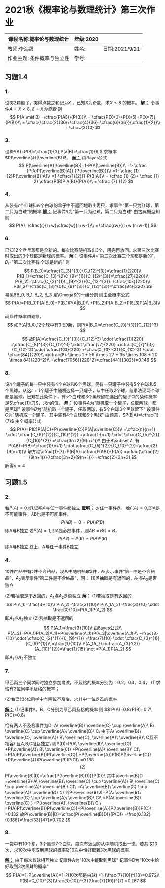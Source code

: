 # 2021秋《概率论与数理统计》第三次作业

| 课程名称:概率论与数理统计  | 年级:2020        |                |
| - | - | - |
| 教师:李海晟                | 姓名:      | 日期:2021/9/21 |
| 作业主题: 条件概率与独立性 | 学号:     |                |

## 习题1.4
### 1.
设掷2颗骰子，掷得点数之和记为$X$ ，已知$X$为奇数，求$X \leq 8$ 的概率。
<u>**解：**</u>
令事件$A=X<8$, $B=X为奇数$
则
$$
P(A \mid B) =\cfrac{P(AB)}{P(B)}\\
 = \cfrac{P(X=3)+P(X=5)+P(X=7)}{P(B)}\\
 = \cfrac{\cfrac{2}{36}+\cfrac{4}{36}+\cfrac{6}{36}}{\cfrac{1}{2}}\\
= \cfrac{2}{3}
$$

### 3.
设$P(A)=P(B)=\cfrac{1}{3},P(A|B)=\cfrac{1}{6}$,求概率$P(\overline{A}|\overline{B})$。
**<u>解：</u>**
由Bayes公式
$$
P(\overline{A}|\overline{B})=1-P(A|\overline{B})\\
=1- \cfrac {P(A)P(\overline{B}|A)} {P(\overline{B})}\\
=1- \cfrac {1} {2}P(\overline{B}|A)\\
=1-\cfrac{1}{2}(1-P(B|A))\\
= \cfrac {1} {2}+ \cfrac {1} {2} \cfrac{P(B)P(A|B)}{P(A)}\\
= \cfrac {7} {12}
$$



### 4.
从装有$r$个红球和$w$个白球的盒子中不返回地取出两只，求事件“第一只为红球，第二只为白球”的概率
<u>**解：**</u>
记事件$A$为“第一只为红球，第二只为白球”
由古典概型知
则
$$
P(A)=\cfrac{r}{r+w}\cfrac{w}{r+w-1}\\
 = \cfrac{rw}{(r+w)(r+w-1)}
$$

### 6.
已知$12$个乒乓球都是全新的。每次比赛随机取出$3$个，用完再放回。求第三次比赛时取出的$3$个球都是新球的概率。
**<u>解：</u>**
设事件$A$="第三次比赛三个球都是新的"，$B_i$="第二次比赛有i个球是新的"
则
$$
P(B_0)=\cfrac{C_{3}^{3}}{C_{12}^{3}}=\cfrac{1}{220}\\
P(B_1)=\cfrac{C_{3}^{2}C_{9}^{1}}{C_{12}^{3}}=\cfrac{27}{220}\\
P(B_2)=\cfrac{C_{3}^{1}C_{9}^{2}}{C_{12}^{3}}=\cfrac{108}{220}\\
P(B_2)=\cfrac{C_{3}^{0}C_{9}^{3}}{C_{12}^{3}}=\cfrac{84}{220}
$$
易见$B_0, B_1, B_2, B_3 $是$\Omega$的一组分割
则由全概率公式
$$
P(A)=P(B_0)P(A|B_0)+P(B_1)P(A|B_1)\\
+P(B_2)P(A|B_2)+P(B_3)P(A|B_3)\\
$$
而条件概率由题意，
$$
如P(A|B_0),12个球中有3旧9新，则P(A|B_0)=\cfrac{C_{9}^{3}}{C_{12}^3}
$$
$$
故P(A)=\cfrac{C_{9}^{3}}{C_{12}^3} \cdot \cfrac{1}{220}
+\cfrac{C_{8}^{3}}{C_{12}^3} \cdot \cfrac{27}{220}
+\cfrac{C_{7}^{3}}{C_{12}^3} \cdot \cfrac{108}{220}
+\cfrac{C_{6}^{3}}{C_{12}^3} \cdot \cfrac{84}{220}\\
=\cfrac{84 \times 1 + 56 \times 27 + 35 \times 108 + 20 \times 84}{220^2}\\
=\cfrac{7056}{220^2}=\cfrac{441}{3025}=0.146
$$




### 8.
设$n$个罐子的每一只中装有$4$个白球和$6$个黑球，另有一只罐子中装有$5$个白球和$5$个黑球。从这$n+1$个罐子中随机选择一只罐子，从中任取$2$个球，结果法现两个球都是黑球。已知在此条件下，有$5$个白球和$3$个黑球留在选出的罐子中的条件概率是$\cfrac{1}{7}$，求$n$的值。
**<u>解：</u>**
设事件$A$为"随机取一个罐子，任取两球，都是黑球"
设事件$B$为"随机取一个罐子，任取两球，有$5$个白球$3$个黑球留下"
设事件$C$为"随机取一个罐子，其中装有$4$个白球和$6$个黑球"
由题意，$P(B|A)=\cfrac{1}{7}$
由全概率公式
$$
P(A)=P(C)P(A|C)+P(\overline{C})P(A|\overline{C})\\
=\cfrac{n}{n+1} \cdot \cfrac{C_{6}^{2}}{C_{10}^{2}}
+\cfrac{1}{n+1} \cdot \cfrac{C_{5}^{2}}{C_{10}^{2}}
=\cfrac{3n+2}{9(n+1)}\\
由于B\subset A, 有P(AB)=P(B)=\cfrac{1}{n+1} \cdot \cfrac{C_{5}^{2}}{C_{10}^{2}}=\cfrac{2}{9(n+1)}\\
解方程\cfrac{1}{7}=P(B|A)=\cfrac{P(AB)}{P(A)}
=\cfrac{\cfrac{2}{9(n+1)}}{\cfrac{3n+2}{9(n+1)}}
=\cfrac{2}{3n+2}
$$
解得$n=4$



## 习题1.5
### 2.
若$P(A)=0或1$,证明$A$与任一事件都独立
<u>**证明：**</u>
对任一事件$B$，
若$P(A)=0$,即A是不可能事件，AB也是不可能事件，
$$
P(AB)=0=P(A)P(B)
$$
即A与B独立
若$P(A)=1$,即A是必然事件，则$AB=B\Omega =B$，
$$
P(AB)=P(B)=P(A)P(B)
$$
即A与B独立
综上，A与任一事件B独立

### 4.
10件产品中有3件不合格品，现从中随机抽取2件，$A_1$表示事件“第一件是不合格品”，$A_2$表示事件“第二件是不合格品”，问：
(1)若抽取是有返回的，$A_1与A_2$是否独立

(2)若抽取是不返回的，$A_1与A_2$是否独立
<u>**解：**</u>
(1)若抽取是有返回的
$$
P(A_1)=\frac{3}{10}\\
P(A_2)=\frac{3}{10}\\
P(A_1A_2)=\frac{3}{10} \cdot \frac{3}{10}=P(A_1)P(A_2)
$$
即$A_1与A_2$独立
(2)若抽取是不返回的
$$
P(A_1)=\frac{3}{10}\\
由Bayes公式\\
P(A_2)=P(A_1)P(A_2|A_1)+P(\overline(A_1))P(A_2|\overline(A_1))\\
=\frac{3}{10} \cdot \cfrac{C_{2}^{1}}{C_{9}^{1}}
+\frac{7}{10} \cdot \cfrac{C_{3}^{1}}{C_{9}^{1}}\\
=\frac{3}{10}\\
P(A_1A_2)=\cfrac{A_{3}^{2}}{A_{10}^{2}}=\frac{1}{15}
\not =P(A_1)P(A_2)
$$
即$A_1与A_2$不独立


### 7.
甲乙丙三个同学同时独立参加考试，不及格的概率分别为：0.2，0.3，0.4，
(1)求恰有2位同学不及格的概率；

(2)若已知3位同学中有两位不及格，求其中一位是乙的概率

<u>**解：**</u>
(1)记事件A，B，C分别为甲乙丙及格的概率
则
$$
P(A)=0.8\\
P(B)=0.7\\
P(C)=0.6\\

恰有两人不及格事件为D=A\ \overline{B}\ \overline{C} \cup 
\overline{A}\ B\ \overline{C} \cup
\overline{A}\ \overline{B}\ C\\
由于A\ \overline{B}\ \overline{C},
\overline{A}\ B\ \overline{C},
\overline{A}\ \overline{B}\ C互不相容\\
且A,B,C相互独立\\
则P(D)=P(A\ \overline{B}\ \overline{C})
+P(\overline{A}\ B\ \overline{C})
+P(\overline{A}\ \overline{B}\ C)\\
=P(A)P(\overline{B})P(\overline{C})
+P(\overline{A})P(B)P(\overline{C})
+P(\overline{A})P(\overline{B})P(C)\\
=0.188
$$
(2)
$$
P(\overline{B}|D)=\cfrac{P(\overline{B}D)}{P(D)}\\
其中\overline{B}D
=\overline{B}(A\ \overline{B}\ \overline{C}
 \cup \overline{A}\ B\ \overline{C}
 \cup \overline{A}\ \overline{B}\ C)\\
=A\ \overline{B}\ \overline{C} \cup \overline{A}\ \overline{B}\ C\\
则P(\overline{B}D)=P(A\ \overline{B}\ \overline{C} \cup \overline{A}\ \overline{B}\ C)\\
=P(A\ \overline{B}\ \overline{C} )
+P(\overline{A}\ \overline{B}\ C)\\
=P(A)P(\overline{B})P(\overline{C})+P(\overline{A})P(\overline{B})P(C)\\
=0.132
故P(\overline{B}|D)=\cfrac{P(\overline{B}D)}{P(D)}
=\frac{0.132}{0.188}=\frac{33}{47}=0.702
$$



### 8.
一袋中有10个球，3个黑球7个白球，每次有返回的从中随机取出一球。若共取10次，求10次中能取到黑球的概率及10次中恰好取到3次黑球的概率.

<u>**解：**</u>
由于每次取球相互独立
记事件A为"10次中能取到黑球"
记事件B为"10次中恰好取到3次黑球的概率"
$$
P(A)=1-P(\overline{A})=1-P(10次都是白球)
=1-(\frac{7}{10})^{10}=0.972\\
P(B)=C_{10}^{3}(\frac{3}{10})^{3}(\frac{7}{10})^{7}
=0.267
$$






